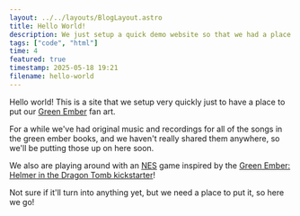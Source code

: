 ```yaml
---
layout: ../../layouts/BlogLayout.astro
title: Hello World!
description: We just setup a quick demo website so that we had a place to put our Green Ember fan art.
tags: ["code", "html"]
time: 4
featured: true
timestamp: 2025-05-18 19:21
filename: hello-world
---
```


Hello world! This is a site that we setup very quickly just to have a place to put our [Green
Ember](https://sdsmith.com/the-green-ember-series/) fan art.

For a while we've had original music and recordings for all of the songs in the green ember books,
and we haven't really shared them anywhere, so we'll be putting those up on here soon.

We also are playing around with an [NES] game inspired by the [Green Ember: Helmer in the Dragon
Tomb kickstarter][ks]!

[nes]: https://en.wikipedia.org/wiki/Nintendo_Entertainment_System
[ks]: https://www.kickstarter.com/projects/storywarren/green-ember-helmer-in-the-dragon-tomb

Not sure if it'll turn into anything yet, but we need a place to put it, so here we go!
